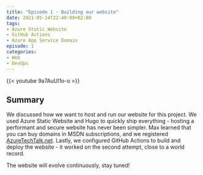 ```yaml
---
title: "Episode 1 - Building our website"
date: 2021-05-14T22:40:09+02:00
tags: 
- Azure Static Website
- GitHub Actions
- Azure App Service Domain
episode: 1
categories:
- Web
- DevOps
---
```


{{< youtube 9a7AuUl1o-o >}}

## Summary

We discussed how we want to host and run our website for this project. We used Azure Static Website and Hugo to quickly ship everything - hosting a performant and secure website has never been simpler.
Max learned that you can buy domains in MSDN subscriptions, and we registered [AzureTechTalk.net](AzureTechTalk.net). 
Lastly, we configured GitHub Actions to build and deploy the website - it worked on the second attempt, close to a world record.

The website will evolve continuously, stay tuned!